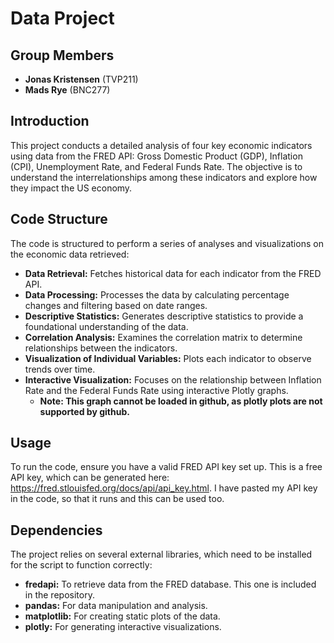 # Data Project

## Group Members
- **Jonas Kristensen** (TVP211)
- **Mads Rye** (BNC277)

## Introduction
This project conducts a detailed analysis of four key economic indicators using data from the FRED API: Gross Domestic Product (GDP), Inflation (CPI), Unemployment Rate, and Federal Funds Rate. The objective is to understand the interrelationships among these indicators and explore how they impact the US economy.

## Code Structure
The code is structured to perform a series of analyses and visualizations on the economic data retrieved:

- **Data Retrieval:** Fetches historical data for each indicator from the FRED API.
- **Data Processing:** Processes the data by calculating percentage changes and filtering based on date ranges.
- **Descriptive Statistics:** Generates descriptive statistics to provide a foundational understanding of the data.
- **Correlation Analysis:** Examines the correlation matrix to determine relationships between the indicators.
- **Visualization of Individual Variables:** Plots each indicator to observe trends over time.
- **Interactive Visualization:** Focuses on the relationship between Inflation Rate and the Federal Funds Rate using interactive Plotly graphs.
  - **Note: This graph cannot be loaded in github, as plotly plots are not supported by github.**

## Usage
To run the code, ensure you have a valid FRED API key set up. This is a free API key, which can be generated here: https://fred.stlouisfed.org/docs/api/api_key.html. I have pasted my API key in the code, so that it runs and this can be used too.

## Dependencies
The project relies on several external libraries, which need to be installed for the script to function correctly:
- **fredapi:** To retrieve data from the FRED database. This one is included in the repository. 
- **pandas:** For data manipulation and analysis.
- **matplotlib:** For creating static plots of the data.
- **plotly:** For generating interactive visualizations.
